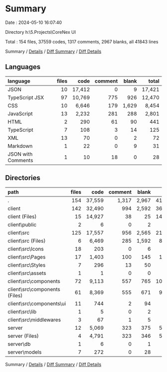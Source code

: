 # Summary

Date : 2024-05-10 16:07:40

Directory h:\\5.Projects\\CoreNex UI

Total : 154 files,  37559 codes, 1317 comments, 2967 blanks, all 41843 lines

Summary / [Details](details.md) / [Diff Summary](diff.md) / [Diff Details](diff-details.md)

## Languages
| language | files | code | comment | blank | total |
| :--- | ---: | ---: | ---: | ---: | ---: |
| JSON | 10 | 17,412 | 0 | 9 | 17,421 |
| TypeScript JSX | 97 | 10,769 | 775 | 926 | 12,470 |
| CSS | 10 | 6,646 | 179 | 1,629 | 8,454 |
| JavaScript | 13 | 2,232 | 281 | 288 | 2,801 |
| HTML | 2 | 290 | 61 | 90 | 441 |
| TypeScript | 7 | 108 | 3 | 14 | 125 |
| XML | 13 | 70 | 0 | 2 | 72 |
| Markdown | 1 | 22 | 0 | 9 | 31 |
| JSON with Comments | 1 | 10 | 18 | 0 | 28 |

## Directories
| path | files | code | comment | blank | total |
| :--- | ---: | ---: | ---: | ---: | ---: |
| . | 154 | 37,559 | 1,317 | 2,967 | 41,843 |
| client | 142 | 32,490 | 994 | 2,592 | 36,076 |
| client (Files) | 15 | 14,927 | 38 | 25 | 14,990 |
| client\\public | 2 | 6 | 0 | 2 | 8 |
| client\\src | 125 | 17,557 | 956 | 2,565 | 21,078 |
| client\\src (Files) | 6 | 6,469 | 285 | 1,592 | 8,346 |
| client\\src\\Icons | 18 | 203 | 0 | 6 | 209 |
| client\\src\\Pages | 17 | 1,403 | 100 | 145 | 1,648 |
| client\\src\\Styles | 7 | 296 | 13 | 50 | 359 |
| client\\src\\assets | 1 | 1 | 0 | 0 | 1 |
| client\\src\\components | 72 | 9,113 | 557 | 765 | 10,435 |
| client\\src\\components (Files) | 61 | 8,369 | 555 | 671 | 9,595 |
| client\\src\\components\\ui | 11 | 744 | 2 | 94 | 840 |
| client\\src\\lib | 1 | 5 | 0 | 2 | 7 |
| client\\src\\middlewares | 3 | 67 | 1 | 5 | 73 |
| server | 12 | 5,069 | 323 | 375 | 5,767 |
| server (Files) | 4 | 4,791 | 323 | 346 | 5,460 |
| server\\db | 1 | 6 | 0 | 1 | 7 |
| server\\models | 7 | 272 | 0 | 28 | 300 |

Summary / [Details](details.md) / [Diff Summary](diff.md) / [Diff Details](diff-details.md)